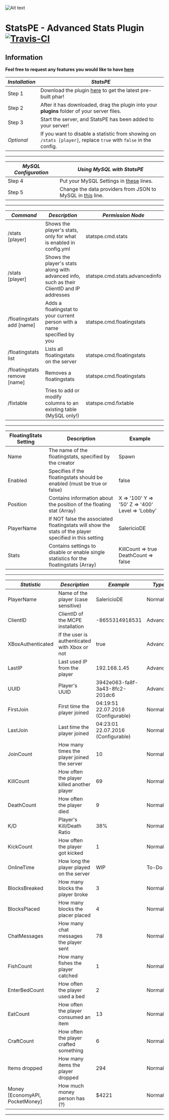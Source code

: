 ![Alt text](https://salmonde.de/MCPE-Plugins/Pictures/StatsPE/StatsPE.png "StatsPE Icon")

# StatsPE - Advanced Stats Plugin [![Travis-CI](https://travis-ci.org/SalmonGER/StatsPE.svg?branch=master)](https://travis-ci.org/SalmonGER/StatsPE)

## Information

**Feel free to request any features you would like to have [here](https://github.com/SalmonGER/StatsPE/issues/1)**

**_Installation_** | **_StatsPE_**
------------------ | -------------------------------------------------------------------------------------------------------------------
Step 1             | Download the plugin [here](https://github.com/SalmonGER/StatsPE/releases/latest/) to get the latest pre-built phar!
Step 2             | After it has downloaded, drag the plugin into your **plugins** folder of your server files.
Step 3             | Start the server, and StatsPE has been added to your server!
_Optional_         | If you want to disable a statistic from showing on `/stats [player]`, replace `true` with `false` in the config.

--------------------------------------------------------------------------------

**_MySQL Configuration_** | **_Using MySQL with StatsPE_**
------------------------- | ---------------------------------------------------------------------------------------------------------------------------------------
Step 4                    | Put your MySQL Settings in [these](https://github.com/SalmonGER/StatsPE/blob/master/resources/config.yml#L41-L45) lines.
Step 5                    | Change the data providers from JSON to MySQL in [this](https://github.com/SalmonGER/StatsPE/blob/master/resources/config.yml#L38) line.

--------------------------------------------------------------------------------

**_Command_**                | **_Description_**                                                                          | **_Permission Node_**
---------------------------- | ------------------------------------------------------------------------------------------ | ------------------------------
/stats [player]              | Shows the player's stats, only for what is enabled in config.yml                           | statspe.cmd.stats
/stats [player]              | Shows the player's stats along with advanced info, such as their ClientID and IP addresses | statspe.cmd.stats.advancedinfo
/floatingstats add [name]    | Adds a floatingstat to your current person with a name specified by you                    | statspe.cmd.floatingstats
/floatingstats list          | Lists all floatingstats on the server                                                      | statspe.cmd.floatingstats
/floatingstats remove [name] | Removes a floatingstats                                                                    | statspe.cmd.floatingstats
/fixtable                    | Tries to add or modify columns to an existing table (MySQL only!)                          | statspe.cmd.fixtable

-------------------------------------------------------------------------------

**FloatingStats Setting**| **Description**                                                                                       | **Example**
------------------------ | ----------------------------------------------------------------------------------------------------- | ------------------------------------------------
Name                     | The name of the floatingstats, specified by the creator                                               | Spawn
Enabled                  | Specifies if the floatingstats should be enabled (must be true or false)                              | false
Position                 | Contains information about the position of the floating stat (Array)                                  | X => '100' Y => '50' Z => '400' Level => 'Lobby'
PlayerName               | If NOT false the associated floatingstats will show the stats of the player specified in this setting | SalericioDE
Stats                    | Contains settings to disable or enable single statistics for the floatingstats (Array)                 | KillCount => true DeathCount => false

--------------------------------------------------------------------------------

**_Statistic_**   | **_Description_**                             | **_Example_**                      | **_Type_**
----------------- | --------------------------------------------- | ---------------------------------- | ----------
PlayerName        | Name of the player (case sensitive)           | SalericioDE                        | Normal
ClientID          | ClientID of the MCPE installation             | -8655314918531                     | Advanced
XBoxAuthenticated | If the user is authenticated with Xbox or not | true                               | Advanced
LastIP            | Last used IP from the player                  | 192.168.1.45                       | Advanced
UUID              | Player's UUID                                 | 3942e063-fa8f-3a43-8fc2-201dc6     | Advanced
FirstJoin         | First time the player joined                  | 04:19:51 22.07.2016 (Configurable) | Normal
LastJoin          | Last time the player joined                   | 04:23:01 22.07.2016 (Configurable) | Normal
JoinCount         | How many times the player joined the server   | 10                                 | Normal
KillCount         | How often the player killed another player    | 69                                 | Normal
DeathCount        | How often the player died                     | 9                                  | Normal
K/D               | Player's Kill/Death Ratio                     | 38%                                | Normal
KickCount         | How often the player got kicked               | 1                                  | Normal
OnlineTime        | How long the player played on the server      | WIP                                | To-Do
BlocksBreaked     | How many blocks the player broke              | 3                                  | Normal
BlocksPlaced      | How many blocks the placer placed             | 4                                  | Normal
ChatMessages      | How many chat messages the player sent        | 78                                 | Normal
FishCount         | How many fishes the player catched            | 1                                  | Normal
EnterBedCount     | How often the player used a bed               | 2                                  | Normal
EatCount          | How often the player consumed an item         | 13                                 | Normal
CraftCount        | How often the player crafted something        | 6                                  | Normal
Items dropped     | How many items the player dropped             | 294                                | Normal
Money [EconomyAPI, PocketMoney] | How much money person has (?)   | $4221                              | Normal
--------------------------------------------------------------------------------
